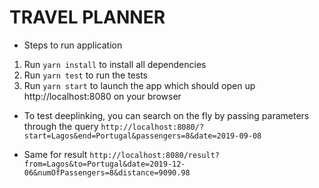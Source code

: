 # TRAVEL PLANNER  

- Steps to run application
1. Run `yarn install` to install all dependencies  
2. Run `yarn test` to run the tests   
3. Run `yarn start` to launch the app which should open up http://localhost:8080 on your browser  

- To test deeplinking, you can search on the fly by passing parameters through the query
`http://localhost:8080/?start=Lagos&end=Portugal&passengers=8&date=2019-09-08`  

- Same for result
`http://localhost:8080/result?from=Lagos&to=Portugal&date=2019-12-06&numOfPassengers=8&distance=9090.98`
